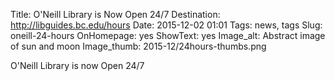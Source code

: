 Title: O'Neill Library is Now Open 24/7
Destination: http://libguides.bc.edu/hours
Date: 2015-12-02 01:01 
Tags: news, tags 
Slug: oneill-24-hours
OnHomepage: yes
ShowText: yes
Image_alt: Abstract image of sun and moon
Image_thumb: 2015-12/24hours-thumbs.png

O'Neill Library is now Open 24/7
